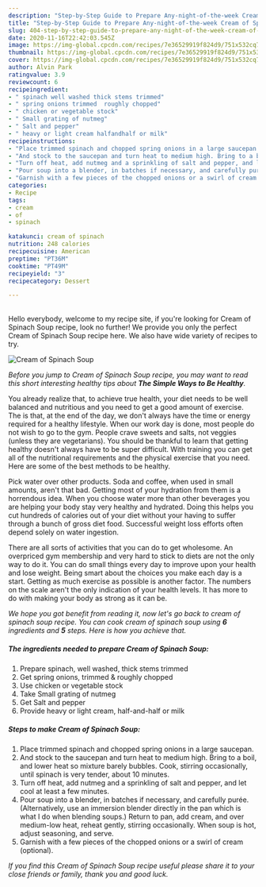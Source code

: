```yaml
---
description: "Step-by-Step Guide to Prepare Any-night-of-the-week Cream of Spinach Soup"
title: "Step-by-Step Guide to Prepare Any-night-of-the-week Cream of Spinach Soup"
slug: 404-step-by-step-guide-to-prepare-any-night-of-the-week-cream-of-spinach-soup
date: 2020-11-16T22:42:03.545Z
image: https://img-global.cpcdn.com/recipes/7e36529919f824d9/751x532cq70/cream-of-spinach-soup-recipe-main-photo.jpg
thumbnail: https://img-global.cpcdn.com/recipes/7e36529919f824d9/751x532cq70/cream-of-spinach-soup-recipe-main-photo.jpg
cover: https://img-global.cpcdn.com/recipes/7e36529919f824d9/751x532cq70/cream-of-spinach-soup-recipe-main-photo.jpg
author: Alvin Park
ratingvalue: 3.9
reviewcount: 6
recipeingredient:
- " spinach well washed thick stems trimmed"
- " spring onions trimmed  roughly chopped"
- " chicken or vegetable stock"
- " Small grating of nutmeg"
- " Salt and pepper"
- " heavy or light cream halfandhalf or milk"
recipeinstructions:
- "Place trimmed spinach and chopped spring onions in a large saucepan."
- "And stock to the saucepan and turn heat to medium high. Bring to a boil, and lower heat so mixture barely bubbles. Cook, stirring occasionally, until spinach is very tender, about 10 minutes."
- "Turn off heat, add nutmeg and a sprinkling of salt and pepper, and let cool at least a few minutes."
- "Pour soup into a blender, in batches if necessary, and carefully purée. (Alternatively, use an immersion blender directly in the pan which is what I do when blending soups.) Return to pan, add cream, and over medium-low heat, reheat gently, stirring occasionally. When soup is hot, adjust seasoning, and serve."
- "Garnish with a few pieces of the chopped onions or a swirl of cream (optional)."
categories:
- Recipe
tags:
- cream
- of
- spinach

katakunci: cream of spinach 
nutrition: 248 calories
recipecuisine: American
preptime: "PT36M"
cooktime: "PT49M"
recipeyield: "3"
recipecategory: Dessert

---
```

<br>
Hello everybody, welcome to my recipe site, if you're looking for Cream of Spinach Soup recipe, look no further! We provide you only the perfect Cream of Spinach Soup recipe here. We also have wide variety of recipes to try.
<br>


![Cream of Spinach Soup](https://img-global.cpcdn.com/recipes/7e36529919f824d9/751x532cq70/cream-of-spinach-soup-recipe-main-photo.jpg)

<i>Before you jump to Cream of Spinach Soup recipe, you may want to read this short interesting healthy tips about <strong>The Simple Ways to Be Healthy</strong>.</i>

You already realize that, to achieve true health, your diet needs to be well balanced and nutritious and you need to get a good amount of exercise. The  is that, at the end of the day, we don't always have the time or energy required for a healthy lifestyle. When our work day is done, most people do not wish to go to the gym. People crave sweets and salts, not veggies (unless they are vegetarians). You should be thankful to learn that getting healthy doesn't always have to be super difficult. With training you can get all of the nutritional requirements and the physical exercise that you need. Here are some of the best methods to be healthy.

Pick water over other products. Soda and coffee, when used in small amounts, aren't that bad. Getting most of your hydration from them is a horrendous idea. When you choose water more than other beverages you are helping your body stay very healthy and hydrated. Doing this helps you cut hundreds of calories out of your diet without your having to suffer through a bunch of gross diet food. Successful weight loss efforts often depend solely on water ingestion.

There are all sorts of activities that you can do to get wholesome. An overpriced gym membership and very hard to stick to diets are not the only way to do it. You can do small things every day to improve upon your health and lose weight. Being smart about the choices you make each day is a start. Getting as much exercise as possible is another factor. The numbers on the scale aren't the only indication of your health levels. It has more to do with making your body as strong as it can be. 


<i>We hope you got benefit from reading it, now let's go back to cream of spinach soup recipe. You can cook cream of spinach soup using <strong>6</strong> ingredients and <strong>5</strong> steps. Here is how you achieve that.
</i>

##### The ingredients needed to prepare Cream of Spinach Soup:

1. Prepare  spinach, well washed, thick stems trimmed
1. Get  spring onions, trimmed &amp; roughly chopped
1. Use  chicken or vegetable stock
1. Take  Small grating of nutmeg
1. Get  Salt and pepper
1. Provide  heavy or light cream, half-and-half or milk


##### Steps to make Cream of Spinach Soup:

1. Place trimmed spinach and chopped spring onions in a large saucepan.
1. And stock to the saucepan and turn heat to medium high. Bring to a boil, and lower heat so mixture barely bubbles. Cook, stirring occasionally, until spinach is very tender, about 10 minutes.
1. Turn off heat, add nutmeg and a sprinkling of salt and pepper, and let cool at least a few minutes.
1. Pour soup into a blender, in batches if necessary, and carefully purée. (Alternatively, use an immersion blender directly in the pan which is what I do when blending soups.) Return to pan, add cream, and over medium-low heat, reheat gently, stirring occasionally. When soup is hot, adjust seasoning, and serve.
1. Garnish with a few pieces of the chopped onions or a swirl of cream (optional).


<i>If you find this Cream of Spinach Soup recipe useful please share it to your close friends or family, thank you and good luck.</i>
